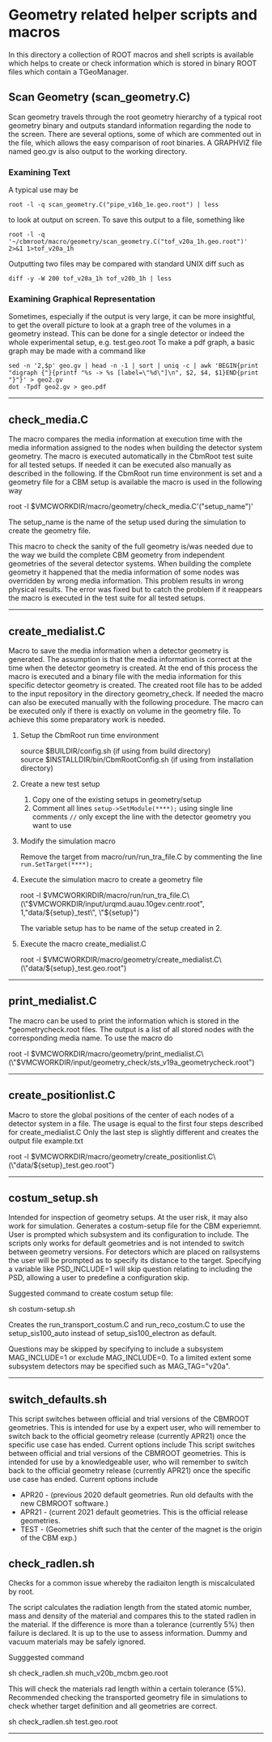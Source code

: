 # Geometry related helper scripts and macros

In this directory a collection of ROOT macros and shell scripts is available
which helps to create or check information which is stored in binary ROOT
files which contain a TGeoManager.

## Scan Geometry (scan_geometry.C)

Scan geometry travels through the root geometry hierarchy of a typical root geometry binary and outputs standard information regarding the node to the screen. There are several options, some of which are commented out in the file, which allows the easy comparison of root binaries. A GRAPHVIZ file named geo.gv is also output to the working directory.

### Examining Text

A typical use may be

```
root -l -q scan_geometry.C("pipe_v16b_1e.geo.root") | less
```

to look at output on screen. To save this output to a file, something like

```
root -l -q '~/cbmroot/macro/geometry/scan_geometry.C("tof_v20a_1h.geo.root")' 2>&1 1>tof_v20a_1h
```

Outputting two files may be compared with standard UNIX diff such as

```
diff -y -W 200 tof_v20a_1h tof_v20b_1h | less
```

### Examining Graphical Representation

Sometimes, especially if the output is very large, it can be more insightful, to get the overall picture to look at a graph tree of the volumes in a geometry instead. This can be done for a single detector or indeed the whole experimental setup, e.g. test.geo.root To make a pdf graph, a basic graph may be made with a command like

```
sed -n '2,$p' geo.gv | head -n -1 | sort | uniq -c | awk 'BEGIN{print "digraph {"}{printf "%s -> %s [label=\"%d\"]\n", $2, $4, $1}END{print "}"}' > geo2.gv
dot -Tpdf geo2.gv > geo.pdf
```

---

## check_media.C

The macro compares the media information at execution time with the media
information assigned to the nodes when building the detector system
geometry. The macro is executed automatically in the CbmRoot test suite for
all tested setups.
If needed it can be executed also manually as described in the following.
If the CbmRoot run time environment is set and a geometry file
for a CBM setup is available the macro is used  in the following way

root -l $VMCWORKDIR/macro/geometry/check_media.C'("setup_name")'

The setup_name is the name of the setup used during the simulation to create
the geometry file.

This macro to check the sanity of the full geometry is/was needed due to
the way we build the complete CBM geometry from independent geometries of the
several detector systems.
When building the complete geometry it happened that the media information
of some nodes was overridden by wrong media information. This problem results
in wrong physical results. The error was fixed but to catch the problem if
it reappears the macro is executed in the test suite for all tested setups.

---

## create_medialist.C

Macro to save the media information when a detector geometry is generated.
The assumption is that the media information is correct at the time when the
detector geometry is created. At the end of this process the macro is
executed and a binary file with the media information for this specific
detector geometry is created. The created root file has to be added to the
input repository in the directory geometry_check.
If needed the macro can also be executed manually with the following procedure.
The macro can be executed only if there is exactly on volume in the geometry file.
To achieve this some preparatory work is needed.

1. Setup the CbmRoot run time environment

   source $BUILDIR/config.sh (if using from build directory)\
   source $INSTALLDIR/bin/CbmRootConfig.sh (if using from installation directory)

2. Create a new test setup

   1. Copy one of the existing setups in geometry/setup
   2. Comment all lines `setup->SetModule(****);` using  single line comments `//` only except the line with the
      detector geometry you want to use

3. Modify the simulation macro

   Remove the target from macro/run/run_tra_file.C by commenting the line `run.SetTarget(****);`

4. Execute the simulation macro to create a geometry file

   root -l $VMCWORKIRDIR/macro/run/run_tra_file.C\(\"$VMCWORKDIR/input/urqmd.auau.10gev.centr.root\",
                           1,\"data/${setup}_test\", \"${setup}\"\)

   The variable setup has to be name of the setup created in 2.

5. Execute the macro create_medialist.C

   root -l $VMCWORKDIR/macro/geometry/create_medialist.C\(\"data/${setup}_test.geo.root\"\)

---

## print_medialist.C

The macro can be used to print the information which is stored in the *geometrycheck.root
files. The output is a list of all stored nodes with the corresponding media
name. To use the macro do

root -l $VMCWORKDIR/macro/geometry/print_medialist.C\(\"$VMCWORKDIR/input/geometry_check/sts_v19a_geometrycheck.root\"\)

---

## create_positionlist.C

Macro to store the global positions of the center of each nodes of a detector system in a
file. The usage is equal to the first four steps described for
create_medialist.C Only the last step is slightly different and creates the
output file example.txt

   root -l $VMCWORKDIR/macro/geometry/create_positionlist.C\(\"data/${setup}_test.geo.root\"\)

---

## costum_setup.sh

Intended for inspection of geometry setups. At the user risk, it may also work for simulation. 
Generates a costum-setup file for the CBM experiemnt. User is prompted which subsystem and its configuration to include. 
The scripts only works for default geometries and is not intended to switch between geometry versions. 
For detectors which are placed on railsystems the user will be prompted as to specify its distance to the target.
Specifying a variable like PSD_INCLUDE=1 will skip question relating to including the PSD, allowing a user to predefine a configuration skip.

Suggested command to create costum setup file:  

   sh costum-setup.sh

Creates the run_transport_costum.C and run_reco_costum.C to use the setup_sis100_auto instead of setup_sis100_electron as default.

Questions may be skipped by specifying to include a subsystem MAG_INCLUDE=1 or exclude MAG_INCLUDE=0. To a limited extent some subsystem
detectors may be specified such as MAG_TAG="v20a".

---

## switch_defaults.sh

This script switches between official and trial versions of the CBMROOT geometries. This
is intended for use by a expert user, who will remember to switch back to the official
geometry release (currently APR21) once the specific use case has ended. Current options
include This script switches between official and trial versions of the CBMROOT geometries. This
is intended for use by a knowledgeable user, who will remember to switch back to the official
geometry release (currently APR21) once the specific use case has ended. Current options
include

* APR20 - (previous 2020 default geometries. Run old defaults with the new CBMROOT software.)
* APR21 - (current 2021 default geometries. This is the official release geometries.
* TEST  - (Geometries shift such that the center of the magnet is the origin of the CBM exp.)


## check_radlen.sh

Checks for a common issue whereby the radiaiton length is miscalculated by root. 

The script calculates the radiation length from the stated atomic number, mass and density of the material
and compares this to the stated radlen in the material. If the difference is more than a tolerance (currently 
5%) then failure is declared. It is up to the use to assess information. Dummy and vacuum materials may be safely 
ignored.

Sugggested command

sh check_radlen.sh much_v20b_mcbm.geo.root

This will check the materials rad length within a certain tolerance (5%). Recommended checking 
the transported geometry file in simulations to check whether target definition and all geometries
are correct.

sh check_radlen.sh test.geo.root


---


